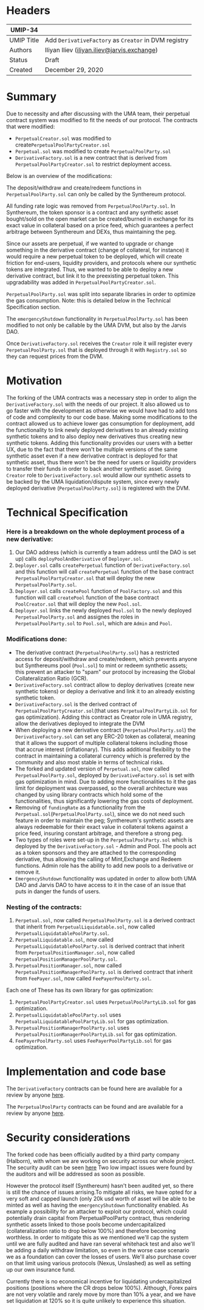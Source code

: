 # Headers

| UMIP-34  |                                                                                                                                          |
|------------|------------------------------------------------------------------------------------------------------------------------------------------|
| UMIP Title | Add `DerivativeFactory` as `Creator` in DVM registry                                                                                                |
| Authors    | Iliyan Iliev (iliyan.iliev@jarvis.exchange) |
| Status     | Draft                                                                                                                                    |
| Created    | December 29, 2020

# Summary

Due to necessity and after discussing with the UMA team, their perpetual contract system was modified to fit the needs of our protocol. The contracts that were modified: 

- `PerpetualCreator.sol` was modified to create`PerpetualPoolPartyCreator.sol`
- `Perpetual.sol` was modified to create `PerpetualPoolParty.sol`
- `DerivativeFactory.sol` is a new contract that is derived from `PerpetualPoolPartyCreator.sol` to restrict deployment access. 

Below is an overview of the modifications:

The deposit/withdraw and create/redeem functions in `PerpetualPoolParty.sol` can only be called by the Synthereum protocol.

All funding rate logic was removed from `PerpetualPoolParty.sol`. In Synthereum, the token sponsor is a contract and any synthetic asset bought/sold on the open market can be created/burned in exchange for its exact value in collateral based on a price feed, which guarantees a perfect arbitrage between Synthereum and DEXs, thus maintaining the peg.

Since our assets are perpetual, if we wanted to upgrade or change something in the derivative contract (change of collateral, for instance) it would require a new perpetual token to be deployed, which will create friction for end-users, liquidity providers, and protocols where our synthetic tokens are integrated. Thus, we wanted to be able to deploy a new derivative contract, but link it to the preexisting perpetual token. This upgradability was added in `PerpetualPoolPartyCreator.sol`.

`PerpetualPoolParty.sol` was split into separate libraries in order to optimize the gas consumption. Note: this is detailed below in the Technical Specification section.

The `emergencyShutdown` functionality in `PerpetualPoolParty.sol` has been modified to not only be callable by the UMA DVM, but also by the Jarvis DAO.

Once `DerivativeFactory.sol` receives the `Creator` role it will register every `PerpetualPoolParty.sol` that is deployed through it with `Registry.sol` so they can request prices from the DVM.

# Motivation

The forking of the UMA contracts was a necessary step in order to align the `DerivativeFactory.sol` with the needs of our project. It also allowed us to go faster with the development as otherwise we would have had to add tons of code and complexity to our code base.
Making some modifications to the contract allowed us to achieve lower gas consumption for deployment, add the functionality to link newly deployed derivatives to an already existing synthetic tokens and to also deploy new derivatives thus creating new synthetic tokens. Adding this functionality provides our users with a better UX, due to the fact that there won't be multiple versions of the same synthetic asset even if a new derivative contract is deployed for that synthetic asset, thus there won't be the need for users or liquidity providers to transfer their funds in order to back another synthetic asset.
Giving `Creator` role to `DerivativeFactory.sol` would allow our synthetic assets to be backed by the UMA liquidation/dispute system, since every newly deployed derivative (`PerpetualPoolParty.sol`) is registered with the DVM.

# Technical Specification

### Here is a breakdown on the whole deployment process of a new derivative:

1. Our DAO address (which is currently a team address until the DAO is set up) calls `deployPoolAndDerivative` of `Deployer.sol`.
2. `Deployer.sol` calls `createPerpetual` function of `DerivativeFactory.sol` and this function will call `createPerpetual` function of the base contract `PerpetualPoolPartyCreator.sol` that will deploy the new `PerpetualPoolParty.sol`.
3. `Deployer.sol` calls `createPool` function of `PoolFactory.sol` and this function will call `createPool` function of the base contract `PoolCreator.sol` that will deploy the new `Pool.sol`.
4. `Deployer.sol` links the newly deployed `Pool.sol` to the newly deployed `PerpetualPoolParty.sol` and assignes the roles in `PerpetualPoolParty.sol` to `Pool.sol`, which are `Admin` and `Pool`.

### Modifications done: 

-  The derivative contract (`PerpetualPoolParty.sol`) has a restricted access for deposit/withdraw and create/redeem, which prevents anyone but Synthereums pool (`Pool.sol`) to mint or redeem synthetic assets; this prevent an attacker to "spam" our protocol by increasing the Global Collateralization Ratio (GCR).
- `DerivativeFactory.sol` contract allow to deploy derivatives (create new synthetic tokens) or deploy a derivative and link it to an already existing synthetic token.
- `DerivativeFactory.sol` is the derived contract of `PerpetualPoolPartyCreator.sol`(that uses `PerpetualPoolPartyLib.sol` for gas optimization).  Adding this contract as Creator role in UMA registry, allow the derivatives deployed to integrate the DVM
- When deploying a new derivative contract (`PerpetualPoolParty.sol`) the `DerivativeFactory.sol` can set any ERC-20 token as collateral, meaning that it allows the support of multiple collateral tokens including those that accrue interest (inflationary). This adds additional flexibility to the contract in maintaining a collateral currency which is preferred by the community and also most stable in terms of technical risks. 
- The forked and updated version of `Perpetual.sol`, now called `PerpetualPoolParty.sol`, deployed by `DerivativeFactory.sol` is set with gas optimization in mind. Due to adding more functionalities to it the gas limit for deployment was overpassed, so the overall architecture was changed by using library contracts which hold some of the functionalities, thus significantly lowering the gas costs of deployment.
- Removing of `fundingRate` as a functionality from the `Perpetual.sol`(`PerpetualPoolParty.sol`), since we do not need such feature in order to maintain the peg; Synthereum's synthetic assets are always redeemable for their exact value in collateral tokens against a price feed, insuring constant arbitrage, and therefore a strong peg.
- Two types of roles were set-up in the `PerpetualPoolParty.sol` which is deployed by the `DerivativeFactory.sol` - Admin and Pool. The pools act as a token sponsors and they are attached to the corresponding derivative, thus allowing the calling of Mint,Exchange and Redeem functions. Admin role has the ability to add new pools to a derivative or remove it.
- `EmergencyShutdown` functionality was updated in order to allow both UMA DAO and Jarvis DAO to have access to it in the case of an issue that puts in danger the funds of users. 

### Nesting of the contracts:

1. `Perpetual.sol`, now called `PerpetualPoolParty.sol` is a derived contract that inherit from `PerpetualLiquidatable.sol`, now called `PerpetualLiquidatablePoolParty.sol`.
2. `PerpetualLiquidatable.sol`, now called `PerpetualLiquidatablePoolParty.sol` is derived contract that inherit from `PerpetualPositionManager.sol`, now called `PerpetualPositionManagerPoolParty.sol`.
3. `PerpetualPositionManager.sol`, now called `PerpetualPositionManagerPoolParty.sol` is derived contract that inherit from `FeePayer.sol`, now called `FeePayerPoolParty.sol`.

Each one of These has its own library for gas optimization:
1. `PerpetualPoolPartyCreator.sol` uses `PerpetualPoolPartyLib.sol` for gas optimization.
2. `PerpetualLiquidatablePoolParty.sol` uses `PerpetualLiquidatablePoolPartyLib.sol` for gas optimization.
3. `PerpetualPositionManagerPoolParty.sol` uses `PerpetualPositionManagerPoolPartyLib.sol` for gas optimization.
4. `FeePayerPoolParty.sol` uses `FeePayerPoolPartyLib.sol` for gas optimization.

# Implementation and code base

The `DerivativeFactory` contracts can be found here are available for a review by anyone [here](https://gitlab.com/jarvis-network/apps/exchange/mono-repo/-/tree/feature/uma-integration-part-2/libs/contracts/contracts).

The `PerpetualPoolParty` contracts can be found and are available for a review by anyone [here](https://gitlab.com/jarvis-network/apps/exchange/UMAprotocol/-/tree/jarvis-dev/for-publish/0.3.x/packages/core/contracts).

# Security considerations

The forked code has been officially audited by a third party company (Halborn), with whom we are working on security across our whole project. The security audit can be seen [here](https://gitlab.com/jarvis-network/apps/exchange/mono-repo/-/blob/dev/docs/security-audits/jarvis-perpetualpoolparty-halborn-audit.pdf)
Two low impact issues were found by the auditors and will be addressed as soon as possible. 

However the protocol itself (Synthereum) hasn't been audited yet, so there is still the chance of issues arrising.To mitigate all risks, we have opted for a very soft and capped launch (only 20k usd worth of asset will be able to be minted as well as having the `emergencyShutdown` functionality enabled. As example a possibility for an attacker to exploit our protocol, which could potentially drain capital from PerpetualPoolParty contract, thus rendering synthetic assets linked to those pools become undercapitalized (collateralization ratio to drop below 100%) and therefore becoming worthless. In order to mitigate this as we mentioned we'll cap the system until we are fully audited and have ran several whitehack test and also we'll be adding a daily withdraw limitation, so even in the worse case scenario we as a foundation can cover the losses of users. We'll also purchase cover on that limit using various protocols (Nexus, Unslashed) as well as setting up our own insurance fund. 

Currently there is no economical incentive for liquidating undercapitalized positions (positions where the CR drops below 100%). Although, Forex pairs are not very volatile and rarely move by more than 10% a year, and we have set liquidation at 120% so it is quite unlikely to experience this situation.
